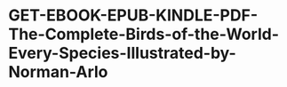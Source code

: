 # GET-EBOOK-EPUB-KINDLE-PDF-The-Complete-Birds-of-the-World-Every-Species-Illustrated-by-Norman-Arlo